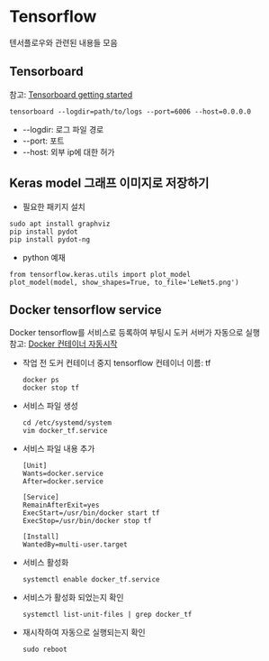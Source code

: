 # Tensorflow
텐서플로우와 관련된 내용들 모음

## Tensorboard
참고: [Tensorboard getting started](https://www.tensorflow.org/tensorboard/get_started)
```
tensorboard --logdir=path/to/logs --port=6006 --host=0.0.0.0
```	
* --logdir: 로그 파일 경로
* --port: 포트 
* --host: 외부 ip에 대한 허가

## Keras model 그래프 이미지로 저장하기
* 필요한 패키지 설치
```
sudo apt install graphviz
pip install pydot
pip install pydot-ng
```
* python 예재
```
from tensorflow.keras.utils import plot_model
plot_model(model, show_shapes=True, to_file='LeNet5.png')
```

## Docker tensorflow service
Docker tensorflow를 서비스로 등록하여 부팅시 도커 서버가 자동으로 실행  
참고: [Docker 컨테이너 자동시작](https://help.iwinv.kr/manual/read.html?idx=572)

* 작업 전 도커 컨테이너 중지
tensorflow 컨테이너 이름: tf
    ```
    docker ps
    docker stop tf
    ```
* 서비스 파일 생성
    ```
    cd /etc/systemd/system
    vim docker_tf.service
    ```
* 서비스 파일 내용 추가
    ```
    [Unit]
    Wants=docker.service
    After=docker.service
    
    [Service]
    RemainAfterExit=yes
    ExecStart=/usr/bin/docker start tf
    ExecStop=/usr/bin/docker stop tf
    
    [Install]
    WantedBy=multi-user.target
    ```
* 서비스 활성화
    ```
    systemctl enable docker_tf.service
    ```
* 서비스가 활성화 되었는지 확인
    ```
    systemctl list-unit-files | grep docker_tf
    ```
* 재시작하여 자동으로 실행되는지 확인
    ```
    sudo reboot
    ```


